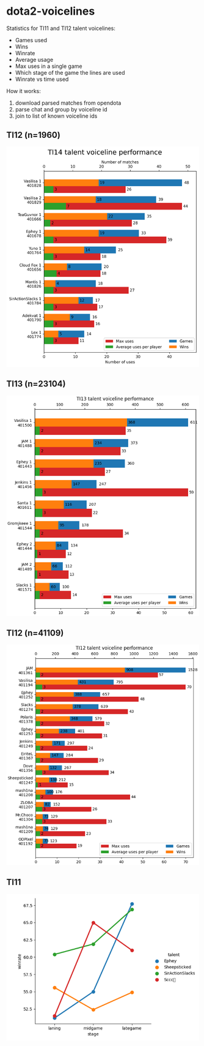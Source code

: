 # dota2-voicelines

Statistics for TI11 and TI12 talent voicelines:
- Games used
- Wins
- Winrate
- Average usage
- Max uses in a single game
- Which stage of the game the lines are used
- Winrate vs time used

How it works:
1) download parsed matches from opendota
2) parse chat and group by voiceline id
3) join to list of known voiceline ids

## TI12 (n=1960)
![Alt text](figs/ti14_talen_n1960.png?raw=true "TI 14")

## TI13 (n=23104)
![Alt text](figs/ti13_talent_n23104.png?raw=true "TI 13")

## TI12 (n=41109)
![Alt text](figs/ti12_talent_n5887.png?raw=true "TI 12")

## TI11
![Alt text](figs/ti11_winrate_time4.png?raw=true "TI 11")
